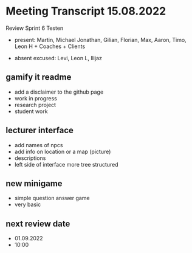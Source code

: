 # Meeting Transcript 15.08.2022

Review Sprint 6 Testen

- present: Martin, Michael Jonathan, Gilian, Florian, Max, Aaron,  Timo, Leon H + Coaches + Clients

- absent excused:  Levi, Leon L, Ilijaz

## gamify it readme

- add a disclaimer to the github page
- work in progress
- research project
- student work

## lecturer interface

- add names of npcs
- add info on location or a map (picture)
- descriptions
- left side of interface more tree structured

## new minigame

- simple question answer game
- very basic

## next review date

- 01.09.2022
- 10:00
